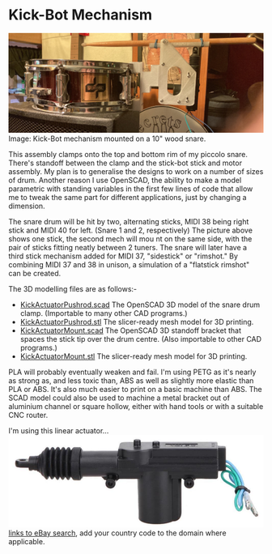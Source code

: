 # Kick-Bot Mechanism

![Stick-Bot mechanism mounted on a 10" wood snare](../../img/IMG_6785.JPG)
Image: Kick-Bot mechanism mounted on a 10" wood snare.

This assembly clamps onto the top and bottom rim of my piccolo snare. There's standoff between the clamp and the stick-bot stick and motor assembly. My plan is to generalise the designs to work on a number of sizes of drum. Another reason I use OpenSCAD, the ability to make a model parametric with standing variables in the first few lines of code that allow me to tweak the same part for different applications, just by changing a dimension.

The snare drum will be hit by two, alternating sticks, MIDI 38 being right stick and MIDI 40 for left. (Snare 1 and 2, respectively) The picture above shows one stick, the second mech will mou nt on the same side, with the pair of sticks fitting neatly between 2 tuners. The snare will later have a third stick mechanism added for MIDI 37, "sidestick" or "rimshot." By combining MIDI 37 and 38 in unison, a simulation of a "flatstick rimshot" can be created.

The 3D modelling files are as follows:-
- [KickActuatorPushrod.scad](./SnareMount.scad) The OpenSCAD 3D model of the snare drum clamp. (Importable to many other CAD programs.)
- [KickActuatorPushrod.stl](./SnareMount.stl) The slicer-ready mesh model for 3D printing.
- [KickActuatorMount.scad](./standoff.scad) The OpenSCAD 3D standoff bracket that spaces the stick tip over the drum centre. (Also importable to other CAD programs.)
- [KickActuatorMount.stl](./standoff.stl) The slicer-ready mesh model for 3D printing.

PLA will probably eventually weaken and fail. I'm using PETG as it's nearly as strong as, and less toxic than, ABS as well as slightly more elastic than PLA or ABS. It's also much easier to print on a basic machine than ABS. The SCAD model could also be used to machine a metal bracket out of aluminium channel or square hollow, either with hand tools or with a suitable CNC router.

I'm using this linear actuator...
[![door lock motor](../../img/actuator.jpg)<br />links to eBay search](https://www.ebay.com/sch/i.html?_nkw=car+door+lock+actuator&_sacat=131090&_sop=15&_svsrch=1), add your country code to the domain where applicable.